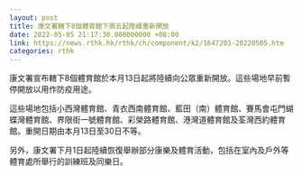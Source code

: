 ```yaml
---
layout: post
title: 康文署轄下8個體育館下周五起陸續重新開放
date: 2022-05-05 21:17:30.000000000 +08:00
link: https://news.rthk.hk/rthk/ch/component/k2/1647203-20220505.htm
categories: rthk
---
```


康文署宣布轄下8個體育館於本月13日起將陸續向公眾重新開放。這些場地早前暫停開放以用作防疫用途。

這些場地包括小西灣體育館、青衣西南體育館、藍田（南）體育館、賽馬會屯門蝴蝶灣體育館、界限街一號體育館、彩榮路體育館、港灣道體育館及荃灣西約體育館。重開日期由本月13日至30日不等。

另外，康文署下月1日起陸續恢復舉辦部分康樂及體育活動，包括在室內及戶外等體育處所舉行的訓練班及同樂日。
